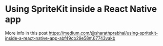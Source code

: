 # Using SpriteKit inside a React Native app

More info in this post
https://medium.com/@sharathprabhal/using-spritekit-inside-a-react-native-app-abf49cb29e58#.67743vakb
